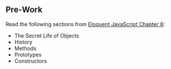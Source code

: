 ## Pre-Work
Read the following sections from [Eloquent JavaScript Chapter 6](http://eloquentjavascript.net/06_object.html):

- The Secret Life of Objects
- History
- Methods
- Prototypes
- Constructors